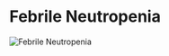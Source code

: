 # Febrile Neutropenia

<img src="/sites/default/files/inline-images/FN%20Algorithm%208_18-2.jpg" data-entity-type="file" data-entity-uuid="caec4a22-0ae5-4554-9e25-953d435ef2f4" alt="Febrile Neutropenia" />
